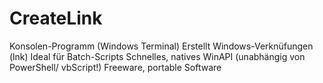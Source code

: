 # CreateLink
Konsolen-Programm (Windows Terminal)
Erstellt Windows-Verknüfungen (lnk)
Ideal für Batch-Scripts
Schnelles, natives WinAPI (unabhängig von PowerShell/ vbScript!)
Freeware, portable Software
